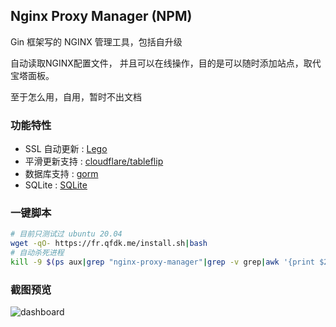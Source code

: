 ## Nginx Proxy Manager (NPM)

Gin 框架写的 NGINX 管理工具，包括自升级


自动读取NGINX配置文件， 并且可以在线操作，目的是可以随时添加站点，取代宝塔面板。

至于怎么用，自用，暂时不出文档

### 功能特性

* SSL 自动更新 : [Lego](https://github.com/go-acme/lego)
* 平滑更新支持 : [cloudflare/tableflip](https://github.com/cloudflare/tableflip)
* 数据库支持 : [gorm](https://github.com/go-gorm/gorm)
* SQLite : [SQLite](https://github.com/go-gorm/sqlite)

### 一键脚本

```bash
# 目前只测试过 ubuntu 20.04
wget -qO- https://fr.qfdk.me/install.sh|bash
# 自动杀死进程
kill -9 $(ps aux|grep "nginx-proxy-manager"|grep -v grep|awk '{print $2}')
```

### 截图预览
![dashboard](https://s2.loli.net/2022/04/15/vsWiH5YdnQrlhaB.png)
